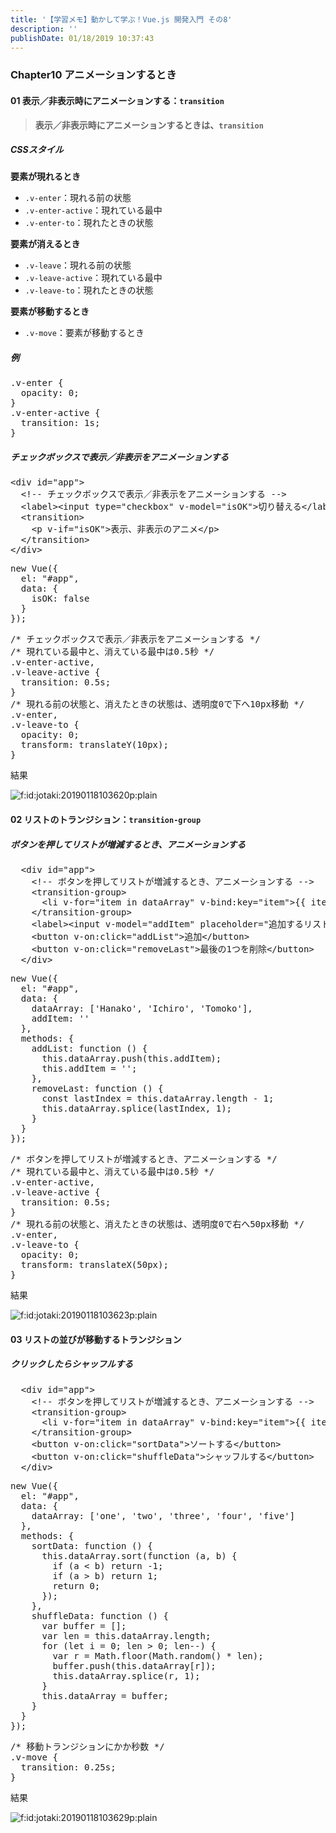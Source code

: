 ```yaml
---
title: '【学習メモ】動かして学ぶ！Vue.js 開発入門 その8'
description: ''
publishDate: 01/18/2019 10:37:43
---
```


<h3>Chapter10 アニメーションするとき</h3>

<h4>01 表示／非表示時にアニメーションする：<code>transition</code></h4>

<blockquote><p><strong>表示／非表示時にアニメーションするときは、<code>transition</code></strong></p></blockquote>

<h5>CSSスタイル</h5>

<p><strong>要素が現れるとき</strong></p>

<ul>
<li><code>.v-enter</code>：現れる前の状態</li>
<li><code>.v-enter-active</code>：現れている最中</li>
<li><code>.v-enter-to</code>：現れたときの状態</li>
</ul>

<p><strong>要素が消えるとき</strong></p>

<ul>
<li><code>.v-leave</code>：現れる前の状態</li>
<li><code>.v-leave-active</code>：現れている最中</li>
<li><code>.v-leave-to</code>：現れたときの状態</li>
</ul>

<p><strong>要素が移動するとき</strong></p>

<ul>
<li><code>.v-move</code>：要素が移動するとき</li>
</ul>

<h5>例</h5>

<pre class="code lang-css" data-lang="css" data-unlink><span class="synIdentifier">.v-enter</span> <span class="synIdentifier">{</span>
  <span class="synType">opacity</span>: <span class="synConstant">0</span>;
<span class="synIdentifier">}</span>
<span class="synIdentifier">.v-enter-active</span> <span class="synIdentifier">{</span>
  <span class="synType">transition</span>: <span class="synConstant">1s</span>;
<span class="synIdentifier">}</span>
</pre>

<h5>チェックボックスで表示／非表示をアニメーションする</h5>

<pre class="code lang-html" data-lang="html" data-unlink><span class="synIdentifier">&lt;</span><span class="synStatement">div</span><span class="synIdentifier"> </span><span class="synType">id</span><span class="synIdentifier">=</span><span class="synConstant">&quot;app&quot;</span><span class="synIdentifier">&gt;</span>
  <span class="synComment">&lt;!-- チェックボックスで表示／非表示をアニメーションする --&gt;</span>
  <span class="synIdentifier">&lt;</span><span class="synStatement">label</span><span class="synIdentifier">&gt;&lt;</span><span class="synStatement">input</span><span class="synIdentifier"> </span><span class="synType">type</span><span class="synIdentifier">=</span><span class="synConstant">&quot;checkbox&quot;</span><span class="synIdentifier"> v-model=</span><span class="synConstant">&quot;isOK&quot;</span><span class="synIdentifier">&gt;</span>切り替える<span class="synIdentifier">&lt;/</span><span class="synStatement">label</span><span class="synIdentifier">&gt;</span>
  <span class="synIdentifier">&lt;</span>transition<span class="synIdentifier">&gt;</span>
    <span class="synIdentifier">&lt;</span><span class="synStatement">p</span><span class="synIdentifier"> v-if=</span><span class="synConstant">&quot;isOK&quot;</span><span class="synIdentifier">&gt;</span>表示、非表示のアニメ<span class="synIdentifier">&lt;/</span><span class="synStatement">p</span><span class="synIdentifier">&gt;</span>
  <span class="synIdentifier">&lt;/</span>transition<span class="synIdentifier">&gt;</span>
<span class="synIdentifier">&lt;/</span><span class="synStatement">div</span><span class="synIdentifier">&gt;</span>
</pre>

<pre class="code lang-javascript" data-lang="javascript" data-unlink><span class="synStatement">new</span> Vue(<span class="synIdentifier">{</span>
  el: <span class="synConstant">&quot;#app&quot;</span>,
  data: <span class="synIdentifier">{</span>
    isOK: <span class="synConstant">false</span>
  <span class="synIdentifier">}</span>
<span class="synIdentifier">}</span>);
</pre>

<pre class="code lang-css" data-lang="css" data-unlink><span class="synComment">/* チェックボックスで表示／非表示をアニメーションする */</span>
<span class="synComment">/* 現れている最中と、消えている最中は0.5秒 */</span>
<span class="synIdentifier">.v-enter-active</span><span class="synSpecial">,</span>
<span class="synIdentifier">.v-leave-active</span> <span class="synIdentifier">{</span>
  <span class="synType">transition</span>: <span class="synConstant">0.5s</span>;
<span class="synIdentifier">}</span>
<span class="synComment">/* 現れる前の状態と、消えたときの状態は、透明度0で下へ10px移動 */</span>
<span class="synIdentifier">.v-enter</span><span class="synSpecial">,</span>
<span class="synIdentifier">.v-leave-to</span> <span class="synIdentifier">{</span>
  <span class="synType">opacity</span>: <span class="synConstant">0</span>;
  <span class="synType">transform</span>: <span class="synIdentifier">translateY(</span><span class="synConstant">10px</span><span class="synIdentifier">)</span>;
<span class="synIdentifier">}</span>
</pre>

<p>結果</p>

<p><span itemscope itemtype="http://schema.org/Photograph"><img src="/images/hatena/20190118103620.png" alt="f:id:jotaki:20190118103620p:plain" title="f:id:jotaki:20190118103620p:plain" class="hatena-fotolife" itemprop="image"></span></p>

<h4>02 リストのトランジション：<code>transition-group</code></h4>

<h5>ボタンを押してリストが増減するとき、アニメーションする</h5>

<pre class="code lang-html" data-lang="html" data-unlink>  <span class="synIdentifier">&lt;</span><span class="synStatement">div</span><span class="synIdentifier"> </span><span class="synType">id</span><span class="synIdentifier">=</span><span class="synConstant">&quot;app&quot;</span><span class="synIdentifier">&gt;</span>
    <span class="synComment">&lt;!-- ボタンを押してリストが増減するとき、アニメーションする --&gt;</span>
    <span class="synIdentifier">&lt;</span>transition-group<span class="synIdentifier">&gt;</span>
      <span class="synIdentifier">&lt;</span><span class="synStatement">li</span><span class="synIdentifier"> v-</span><span class="synType">for</span><span class="synIdentifier">=</span><span class="synConstant">&quot;item in dataArray&quot;</span><span class="synIdentifier"> v-bind:key=</span><span class="synConstant">&quot;item&quot;</span><span class="synIdentifier">&gt;</span>{{ item }}<span class="synIdentifier">&lt;/</span><span class="synStatement">li</span><span class="synIdentifier">&gt;</span>
    <span class="synIdentifier">&lt;/</span>transition-group<span class="synIdentifier">&gt;</span>
    <span class="synIdentifier">&lt;</span><span class="synStatement">label</span><span class="synIdentifier">&gt;&lt;</span><span class="synStatement">input</span><span class="synIdentifier"> v-model=</span><span class="synConstant">&quot;addItem&quot;</span><span class="synIdentifier"> placeholder=</span><span class="synConstant">&quot;追加するリスト&quot;</span><span class="synIdentifier">&gt;&lt;/</span><span class="synStatement">label</span><span class="synIdentifier">&gt;</span>
    <span class="synIdentifier">&lt;</span><span class="synStatement">button</span><span class="synIdentifier"> v-on:click=</span><span class="synConstant">&quot;addList&quot;</span><span class="synIdentifier">&gt;</span>追加<span class="synIdentifier">&lt;/</span><span class="synStatement">button</span><span class="synIdentifier">&gt;</span>
    <span class="synIdentifier">&lt;</span><span class="synStatement">button</span><span class="synIdentifier"> v-on:click=</span><span class="synConstant">&quot;removeLast&quot;</span><span class="synIdentifier">&gt;</span>最後の1つを削除<span class="synIdentifier">&lt;/</span><span class="synStatement">button</span><span class="synIdentifier">&gt;</span>
  <span class="synIdentifier">&lt;/</span><span class="synStatement">div</span><span class="synIdentifier">&gt;</span>
</pre>

<pre class="code lang-javascript" data-lang="javascript" data-unlink><span class="synStatement">new</span> Vue(<span class="synIdentifier">{</span>
  el: <span class="synConstant">&quot;#app&quot;</span>,
  data: <span class="synIdentifier">{</span>
    dataArray: <span class="synIdentifier">[</span><span class="synConstant">'Hanako'</span>, <span class="synConstant">'Ichiro'</span>, <span class="synConstant">'Tomoko'</span><span class="synIdentifier">]</span>,
    addItem: <span class="synConstant">''</span>
  <span class="synIdentifier">}</span>,
  methods: <span class="synIdentifier">{</span>
    addList: <span class="synIdentifier">function</span> () <span class="synIdentifier">{</span>
      <span class="synIdentifier">this</span>.dataArray.push(<span class="synIdentifier">this</span>.addItem);
      <span class="synIdentifier">this</span>.addItem = <span class="synConstant">''</span>;
    <span class="synIdentifier">}</span>,
    removeLast: <span class="synIdentifier">function</span> () <span class="synIdentifier">{</span>
      <span class="synStatement">const</span> lastIndex = <span class="synIdentifier">this</span>.dataArray.length - 1;
      <span class="synIdentifier">this</span>.dataArray.splice(lastIndex, 1);
    <span class="synIdentifier">}</span>
  <span class="synIdentifier">}</span>
<span class="synIdentifier">}</span>);
</pre>

<pre class="code lang-css" data-lang="css" data-unlink><span class="synComment">/* ボタンを押してリストが増減するとき、アニメーションする */</span>
<span class="synComment">/* 現れている最中と、消えている最中は0.5秒 */</span>
<span class="synIdentifier">.v-enter-active</span><span class="synSpecial">,</span>
<span class="synIdentifier">.v-leave-active</span> <span class="synIdentifier">{</span>
  <span class="synType">transition</span>: <span class="synConstant">0.5s</span>;
<span class="synIdentifier">}</span>
<span class="synComment">/* 現れる前の状態と、消えたときの状態は、透明度0で右へ50px移動 */</span>
<span class="synIdentifier">.v-enter</span><span class="synSpecial">,</span>
<span class="synIdentifier">.v-leave-to</span> <span class="synIdentifier">{</span>
  <span class="synType">opacity</span>: <span class="synConstant">0</span>;
  <span class="synType">transform</span>: <span class="synIdentifier">translateX(</span><span class="synConstant">50px</span><span class="synIdentifier">)</span>;
<span class="synIdentifier">}</span>
</pre>

<p>結果</p>

<p><span itemscope itemtype="http://schema.org/Photograph"><img src="/images/hatena/20190118103623.png" alt="f:id:jotaki:20190118103623p:plain" title="f:id:jotaki:20190118103623p:plain" class="hatena-fotolife" itemprop="image"></span></p>

<h4>03 リストの並びが移動するトランジション</h4>

<h5>クリックしたらシャッフルする</h5>

<pre class="code lang-html" data-lang="html" data-unlink>  <span class="synIdentifier">&lt;</span><span class="synStatement">div</span><span class="synIdentifier"> </span><span class="synType">id</span><span class="synIdentifier">=</span><span class="synConstant">&quot;app&quot;</span><span class="synIdentifier">&gt;</span>
    <span class="synComment">&lt;!-- ボタンを押してリストが増減するとき、アニメーションする --&gt;</span>
    <span class="synIdentifier">&lt;</span>transition-group<span class="synIdentifier">&gt;</span>
      <span class="synIdentifier">&lt;</span><span class="synStatement">li</span><span class="synIdentifier"> v-</span><span class="synType">for</span><span class="synIdentifier">=</span><span class="synConstant">&quot;item in dataArray&quot;</span><span class="synIdentifier"> v-bind:key=</span><span class="synConstant">&quot;item&quot;</span><span class="synIdentifier">&gt;</span>{{ item }}<span class="synIdentifier">&lt;/</span><span class="synStatement">li</span><span class="synIdentifier">&gt;</span>
    <span class="synIdentifier">&lt;/</span>transition-group<span class="synIdentifier">&gt;</span>
    <span class="synIdentifier">&lt;</span><span class="synStatement">button</span><span class="synIdentifier"> v-on:click=</span><span class="synConstant">&quot;sortData&quot;</span><span class="synIdentifier">&gt;</span>ソートする<span class="synIdentifier">&lt;/</span><span class="synStatement">button</span><span class="synIdentifier">&gt;</span>
    <span class="synIdentifier">&lt;</span><span class="synStatement">button</span><span class="synIdentifier"> v-on:click=</span><span class="synConstant">&quot;shuffleData&quot;</span><span class="synIdentifier">&gt;</span>シャッフルする<span class="synIdentifier">&lt;/</span><span class="synStatement">button</span><span class="synIdentifier">&gt;</span>
  <span class="synIdentifier">&lt;/</span><span class="synStatement">div</span><span class="synIdentifier">&gt;</span>
</pre>

<pre class="code lang-javascript" data-lang="javascript" data-unlink><span class="synStatement">new</span> Vue(<span class="synIdentifier">{</span>
  el: <span class="synConstant">&quot;#app&quot;</span>,
  data: <span class="synIdentifier">{</span>
    dataArray: <span class="synIdentifier">[</span><span class="synConstant">'one'</span>, <span class="synConstant">'two'</span>, <span class="synConstant">'three'</span>, <span class="synConstant">'four'</span>, <span class="synConstant">'five'</span><span class="synIdentifier">]</span>
  <span class="synIdentifier">}</span>,
  methods: <span class="synIdentifier">{</span>
    sortData: <span class="synIdentifier">function</span> () <span class="synIdentifier">{</span>
      <span class="synIdentifier">this</span>.dataArray.sort(<span class="synIdentifier">function</span> (a, b) <span class="synIdentifier">{</span>
        <span class="synStatement">if</span> (a &lt; b) <span class="synStatement">return</span> -1;
        <span class="synStatement">if</span> (a &gt; b) <span class="synStatement">return</span> 1;
        <span class="synStatement">return</span> 0;
      <span class="synIdentifier">}</span>);
    <span class="synIdentifier">}</span>,
    shuffleData: <span class="synIdentifier">function</span> () <span class="synIdentifier">{</span>
      <span class="synIdentifier">var</span> buffer = <span class="synIdentifier">[]</span>;
      <span class="synIdentifier">var</span> len = <span class="synIdentifier">this</span>.dataArray.length;
      <span class="synStatement">for</span> (<span class="synIdentifier">let</span> i = 0; len &gt; 0; len--) <span class="synIdentifier">{</span>
        <span class="synIdentifier">var</span> r = Math.floor(Math.random() * len);
        buffer.push(<span class="synIdentifier">this</span>.dataArray<span class="synIdentifier">[</span>r<span class="synIdentifier">]</span>);
        <span class="synIdentifier">this</span>.dataArray.splice(r, 1);
      <span class="synIdentifier">}</span>
      <span class="synIdentifier">this</span>.dataArray = buffer;
    <span class="synIdentifier">}</span>
  <span class="synIdentifier">}</span>
<span class="synIdentifier">}</span>);
</pre>

<pre class="code lang-css" data-lang="css" data-unlink><span class="synComment">/* 移動トランジションにかか秒数 */</span>
<span class="synIdentifier">.v-move</span> <span class="synIdentifier">{</span>
  <span class="synType">transition</span>: <span class="synConstant">0.25s</span>;
<span class="synIdentifier">}</span>
</pre>

<p>結果</p>

<p><span itemscope itemtype="http://schema.org/Photograph"><img src="/images/hatena/20190118103629.png" alt="f:id:jotaki:20190118103629p:plain" title="f:id:jotaki:20190118103629p:plain" class="hatena-fotolife" itemprop="image"></span></p>
